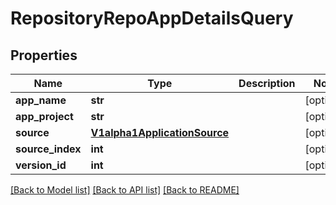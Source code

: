 # RepositoryRepoAppDetailsQuery

## Properties
Name | Type | Description | Notes
------------ | ------------- | ------------- | -------------
**app_name** | **str** |  | [optional] 
**app_project** | **str** |  | [optional] 
**source** | [**V1alpha1ApplicationSource**](V1alpha1ApplicationSource.md) |  | [optional] 
**source_index** | **int** |  | [optional] 
**version_id** | **int** |  | [optional] 

[[Back to Model list]](../README.md#documentation-for-models) [[Back to API list]](../README.md#documentation-for-api-endpoints) [[Back to README]](../README.md)


